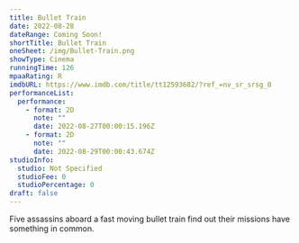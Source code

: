 ```yaml
---
title: Bullet Train
date: 2022-08-28
dateRange: Coming Soon!
shortTitle: Bullet Train
oneSheet: /img/Bullet-Train.png 
showType: Cinema
runningTime: 126
mpaaRating: R
imdbURL: https://www.imdb.com/title/tt12593682/?ref_=nv_sr_srsg_0
performanceList:
  performance:
    - format: 2D
      note: ""
      date: 2022-08-27T00:00:15.196Z
    - format: 2D
      note: ""
      date: 2022-08-29T00:00:43.674Z
studioInfo:
  studio: Not Specified
  studioFee: 0
  studioPercentage: 0
draft: false
---
```

Five assassins aboard a fast moving bullet train find out their missions have something in common.